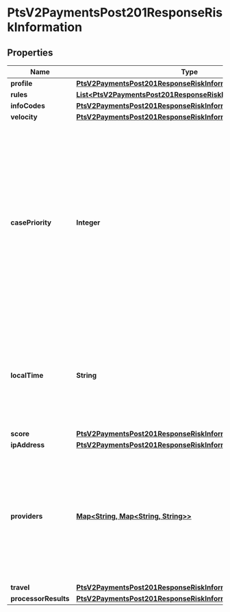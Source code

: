 
# PtsV2PaymentsPost201ResponseRiskInformation

## Properties
Name | Type | Description | Notes
------------ | ------------- | ------------- | -------------
**profile** | [**PtsV2PaymentsPost201ResponseRiskInformationProfile**](PtsV2PaymentsPost201ResponseRiskInformationProfile.md) |  |  [optional]
**rules** | [**List&lt;PtsV2PaymentsPost201ResponseRiskInformationRules&gt;**](PtsV2PaymentsPost201ResponseRiskInformationRules.md) |  |  [optional]
**infoCodes** | [**PtsV2PaymentsPost201ResponseRiskInformationInfoCodes**](PtsV2PaymentsPost201ResponseRiskInformationInfoCodes.md) |  |  [optional]
**velocity** | [**PtsV2PaymentsPost201ResponseRiskInformationVelocity**](PtsV2PaymentsPost201ResponseRiskInformationVelocity.md) |  |  [optional]
**casePriority** | **Integer** | You receive this field only if you subscribe to the Enhanced Case Management service. The priority level ranges from 1 (highest) to 5 (lowest); the default value is 3. If you do not assign a priority to your rules or to your profiles, the default value is given to the order.  For all possible values, see the &#x60;decision_case_priority&#x60; field description in the _Decision Manager Using the SCMP API Developer Guide_ on the [CyberSource Business Center.](https://ebc2.cybersource.com/ebc2/) Click **Decision Manager** &gt; **Documentation** &gt; **Guides** &gt; _Decision Manager Using the SCMP API Developer Guide_ (PDF link).  |  [optional]
**localTime** | **String** | The customer&#39;s local time (&#x60;hh:mm:ss&#x60;), which is calculated from the transaction request time and the customer&#39;s billing address.  For details, see the &#x60;score_time_local&#x60; field description in the _Decision Manager Using the SCMP API Developer Guide_ on the [CyberSource Business Center.](https://ebc2.cybersource.com/ebc2/)  |  [optional]
**score** | [**PtsV2PaymentsPost201ResponseRiskInformationScore**](PtsV2PaymentsPost201ResponseRiskInformationScore.md) |  |  [optional]
**ipAddress** | [**PtsV2PaymentsPost201ResponseRiskInformationIpAddress**](PtsV2PaymentsPost201ResponseRiskInformationIpAddress.md) |  |  [optional]
**providers** | [**Map&lt;String, Map&lt;String, String&gt;&gt;**](Map.md) | Name of the 3rd party provider, for example, Emailage. For all possible values, see the &#x60;decision_provider_#_name&#x60; field description in the _Decision Manager Using the SCMP API Developer Guide_ on the [CyberSource Business Center.](https://ebc2.cybersource.com/ebc2/) Click **Decision Manager** &gt; **Documentation** &gt; **Guides** &gt; _Decision Manager Using the SCMP API Developer Guide_ (PDF link). |  [optional]
**travel** | [**PtsV2PaymentsPost201ResponseRiskInformationTravel**](PtsV2PaymentsPost201ResponseRiskInformationTravel.md) |  |  [optional]
**processorResults** | [**PtsV2PaymentsPost201ResponseRiskInformationProcessorResults**](PtsV2PaymentsPost201ResponseRiskInformationProcessorResults.md) |  |  [optional]




